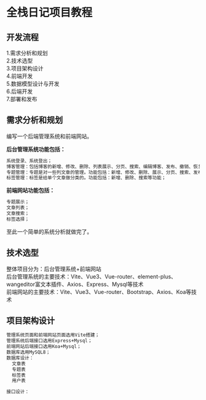 # 全栈日记项目教程

## 开发流程
1.需求分析和规划   
2.技术选型   
3.项目架构设计   
4.前端开发   
5.数据模型设计与开发   
6.后端开发   
7.部署和发布   

## 需求分析和规划
编写一个后端管理系统和前端网站。   

**后台管理系统功能包括：**   
```txt
系统登录、系统登出；   
博客管理：包括博客的新增、修改、删除、列表展示、分页、搜索、编辑博客、发布、撤销、恢复等功能；    
专题管理：专题是对一些列文章的管理。功能包括：新增、修改、删除、展示、分页、搜索、发布、撤销等功能；   
标签管理：标签是给单个文章做分类的。功能包括：新增、删除、搜索等功能；    
```

**前端网站功能包括：**
```txt
专题展示；
文章列表；
文章搜索；
标签选择；
```

至此一个简单的系统分析就做完了。   

## 技术选型
整体项目分为：后台管理系统+前端网站   
后台管理系统的主要技术：Vite、Vue3、Vue-router、element-plus、wangeditor富文本插件、Axios、Express、Mysql等技术     
前端网站的主要技术：Vite、Vue3、Vue-router、Bootstrap、Axios、Koa等技术   

## 项目架构设计
```txt
管理系统页面和前端网站页面选用Vite搭建；
管理系统后端接口选用Express+Mysql；
前端网站后端接口选用Koa+Mysql；
数据库选用MySQL8；
数据库设计：
  文章表
  专题表
  标签表
  用户表

接口设计：
  
```